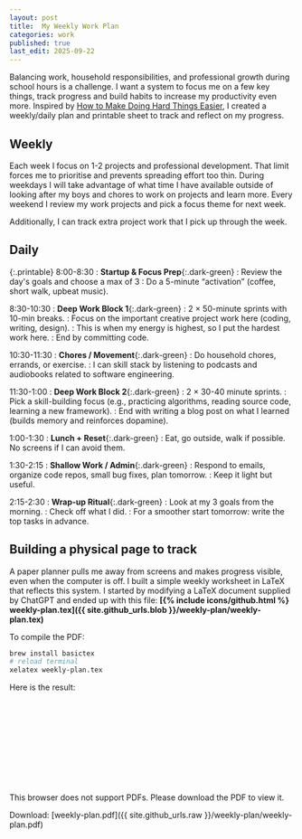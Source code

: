 ```yaml
---
layout: post
title:  My Weekly Work Plan
categories: work
published: true
last_edit: 2025-09-22
---
```


Balancing work, household responsibilities, and professional growth during school hours is a challenge.  I want a system to focus me on a few key things, track progress and build habits to increase my productivity even more.  Inspired by [How to Make Doing Hard Things Easier](https://www.youtube.com/watch?v=-2jZ-iOR8p4), I created a weekly/daily plan and printable sheet to track and reflect on my progress.

## Weekly
Each week I focus on 1-2 projects and professional development. That limit forces me to prioritise and prevents spreading effort too thin. During weekdays I will take advantage of what time I have available outside of looking after my boys and chores to work on projects and learn more. Every weekend I review my work projects and pick a focus theme for next week.

Additionally, I can track extra project work that I pick up through the week.

## Daily

{:.printable}
8:00-8:30 
: **Startup & Focus Prep**{:.dark-green}
: Review the day's goals and choose a max of 3
: Do a 5-minute “activation” (coffee, short walk, upbeat music).

8:30-10:30 
: **Deep Work Block 1**{:.dark-green}
: 2 × 50-minute sprints with 10-min breaks.
: Focus on the important creative project work here (coding, writing, design).
: This is when my energy is highest, so I put the hardest work here.
: End by committing code.

10:30-11:30 
: **Chores / Movement**{:.dark-green}
: Do household chores, errands, or exercise.
: I can skill stack by listening to podcasts and audiobooks related to software engineering.

11:30-1:00 
: **Deep Work Block 2**{:.dark-green}
: 2 × 30-40 minute sprints.
: Pick a skill-building focus (e.g., practicing algorithms, reading source code, learning a new framework).
: End with writing a blog post on what I learned (builds memory and reinforces dopamine).

1:00-1:30 
: **Lunch + Reset**{:.dark-green}
: Eat, go outside, walk if possible. No screens if I can avoid them.

1:30-2:15 
: **Shallow Work / Admin**{:.dark-green}
: Respond to emails, organize code repos, small bug fixes, plan tomorrow.
: Keep it light but useful.

2:15-2:30 
: **Wrap-up Ritual**{:.dark-green}
: Look at my 3 goals from the morning.
: Check off what I did.
: For a smoother start tomorrow: write the top tasks in advance.

##  Building a physical page to track

A paper planner pulls me away from screens and makes progress visible, even when the computer is off. 
I built a simple weekly worksheet in LaTeX that reflects this system.  I started by modifying a LaTeX document supplied by ChatGPT and ended up with this file: **[{% include icons/github.html %} weekly-plan.tex]({{ site.github_urls.blob }}/weekly-plan/weekly-plan.tex)**

To compile the PDF:
```bash
brew install basictex
# reload terminal
xelatex weekly-plan.tex
```

Here is the result: 

<object data="../weekly-plan/weekly-plan.pdf" type="application/pdf" width="100%" height="700px">
    <embed src="../weekly-plan/weekly-plan.pdf">
        <p>This browser does not support PDFs. Please download the PDF to view it.
    </embed>
</object>

Download: [weekly-plan.pdf]({{ site.github_urls.raw }}/weekly-plan/weekly-plan.pdf)
